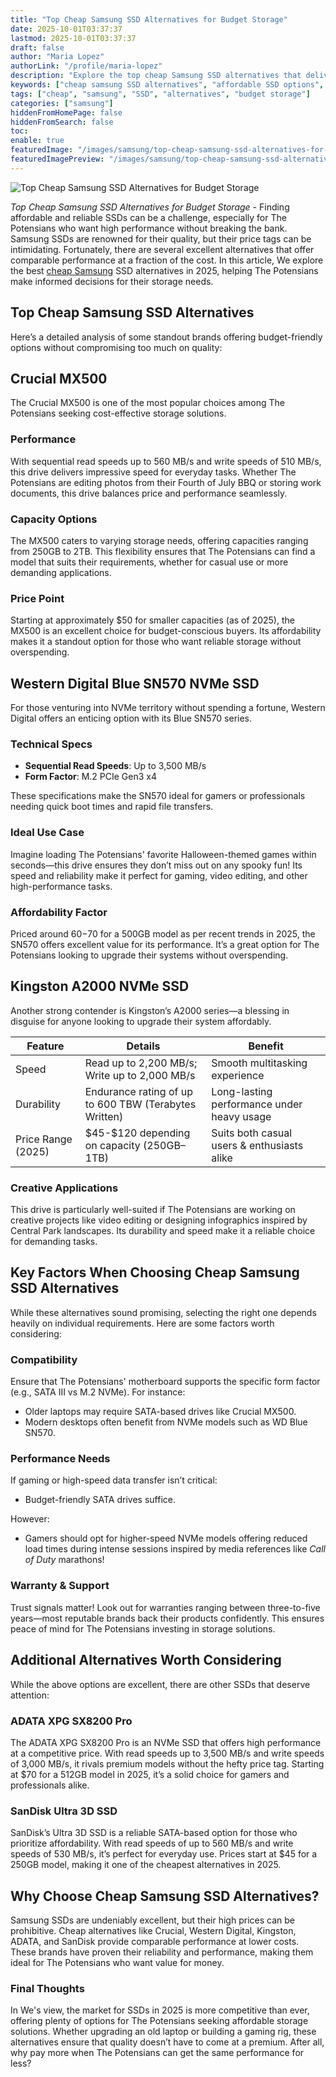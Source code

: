 ```yaml
---
title: "Top Cheap Samsung SSD Alternatives for Budget Storage"
date: 2025-10-01T03:37:37
lastmod: 2025-10-01T03:37:37
draft: false
author: "Maria Lopez"
authorLink: "/profile/maria-lopez"
description: "Explore the top cheap Samsung SSD alternatives that deliver excellent performance and reliability without breaking the bank. Upgrade your storage smartly in 2025!"
keywords: ["cheap samsung SSD alternatives", "affordable SSD options", "best budget SSDs 2025"]
tags: ["cheap", "samsung", "SSD", "alternatives", "budget storage"]
categories: ["samsung"]
hiddenFromHomePage: false
hiddenFromSearch: false
toc:
enable: true
featuredImage: "/images/samsung/top-cheap-samsung-ssd-alternatives-for-budget-storage.jpg"
featuredImagePreview: "/images/samsung/top-cheap-samsung-ssd-alternatives-for-budget-storage.jpg"
---
```


![Top Cheap Samsung SSD Alternatives for Budget Storage](/images/samsung/top-cheap-samsung-ssd-alternatives-for-budget-storage.jpg)


*Top Cheap Samsung SSD Alternatives for Budget Storage* - Finding affordable and reliable SSDs can be a challenge, especially for The Potensians who want high performance without breaking the bank. Samsung SSDs are renowned for their quality, but their price tags can be intimidating. Fortunately, there are several excellent alternatives that offer comparable performance at a fraction of the cost. In this article, We explore the best [cheap Samsung](/samsung/cheap-samsung-smartphone-camera-lens-alternatives) SSD alternatives in 2025, helping The Potensians make informed decisions for their storage needs.

## Top Cheap Samsung SSD Alternatives

Here’s a detailed analysis of some standout brands offering budget-friendly options without compromising too much on quality:

## Crucial MX500

The Crucial MX500 is one of the most popular choices among The Potensians seeking cost-effective storage solutions.

### Performance

With sequential read speeds up to 560 MB/s and write speeds of 510 MB/s, this drive delivers impressive speed for everyday tasks. Whether The Potensians are editing photos from their Fourth of July BBQ or storing work documents, this drive balances price and performance seamlessly.

### Capacity Options

The MX500 caters to varying storage needs, offering capacities ranging from 250GB to 2TB. This flexibility ensures that The Potensians can find a model that suits their requirements, whether for casual use or more demanding applications.

### Price Point

Starting at approximately $50 for smaller capacities (as of 2025), the MX500 is an excellent choice for budget-conscious buyers. Its affordability makes it a standout option for those who want reliable storage without overspending.

## Western Digital Blue SN570 NVMe SSD

For those venturing into NVMe territory without spending a fortune, Western Digital offers an enticing option with its Blue SN570 series.

### Technical Specs

- **Sequential Read Speeds**: Up to 3,500 MB/s 
- **Form Factor**: M.2 PCIe Gen3 x4 

These specifications make the SN570 ideal for gamers or professionals needing quick boot times and rapid file transfers.

### Ideal Use Case

Imagine loading The Potensians' favorite Halloween-themed games within seconds—this drive ensures they don’t miss out on any spooky fun! Its speed and reliability make it perfect for gaming, video editing, and other high-performance tasks.

### Affordability Factor

Priced around $60-$70 for a 500GB model as per recent trends in 2025, the SN570 offers excellent value for its performance. It’s a great option for The Potensians looking to upgrade their systems without overspending.

## Kingston A2000 NVMe SSD

Another strong contender is Kingston’s A2000 series—a blessing in disguise for anyone looking to upgrade their system affordably.

<div class="table-responsive">
<table class="html-table">
<thead>
<tr>
<th>Feature</th>
<th>Details</th>
<th>Benefit</th>
</tr>
</thead>
<tbody>
<tr>
<td>Speed</td>
<td>Read up to 2,200 MB/s; Write up to 2,000 MB/s</td>
<td>Smooth multitasking experience</td>
</tr>
<tr>
<td>Durability</td>
<td>Endurance rating of up to 600 TBW (Terabytes Written)</td>
<td>Long-lasting performance under heavy usage</td>
</tr>
<tr>
<td>Price Range (2025)​</td>
<td>$45-$120 depending on capacity (250GB–1TB)</td>
<td>Suits both casual users & enthusiasts alike</td>
</tr>
</tbody>
</table>
</div>

### Creative Applications

This drive is particularly well-suited if The Potensians are working on creative projects like video editing or designing infographics inspired by Central Park landscapes. Its durability and speed make it a reliable choice for demanding tasks.

## Key Factors When Choosing Cheap Samsung SSD Alternatives

While these alternatives sound promising, selecting the right one dep​ends heavily on individual requirements. Here are some factors worth considering:

### Compatibility

Ensure that The Potensians' motherboard supports the specific form factor (e.g., SATA III vs M.2 NVMe). For instance:
- Older laptops may require SATA-based drives like Crucial MX500.
- Modern desktops often benefit from NVMe models such as WD Blue SN570.

### Performance Needs

If gaming or high-speed data transfer isn’t critical:
- Budget-friendly SATA drives suffice.

However:
- Gamers should opt for higher-speed NVMe models offering reduced load times during intense sessions inspired by media references like *Call of Duty* marathons!

### Warranty & Support

Trust signals matter! Look out for warranties ranging between three-to-five years—most reputable brands back their products confidently. This ensures peace of mind for The Potensians investing in storage solutions.

## Additional Alternatives Worth Considering

While the above options are excellent, there are other SSDs that deserve attention:

### ADATA XPG SX8200 Pro

The ADATA XPG SX8200 Pro is an NVMe SSD that offers high performance at a competitive price. With read speeds up to 3,500 MB/s and write speeds of 3,000 MB/s, it rivals premium models without the hefty price tag. Starting at $70 for a 512GB model in 2025, it’s a solid choice for gamers and professionals alike.

### SanDisk Ultra 3D SSD

SanDisk’s Ultra 3D SSD is a reliable SATA-based option for those who prioritize affordability. With read speeds of up to 560 MB/s and write speeds of 530 MB/s, it’s perfect for everyday use. Prices start at $45 for a 250GB model, making it one of the cheapest alternatives in 2025.

## Why Choose Cheap Samsung SSD Alternatives?

Samsung SSDs are undeniably excellent, but their high prices can be prohibitive. Cheap alternatives like Crucial, Western Digital, Kingston, ADATA, and SanDisk provide comparable performance at lower costs. These brands have proven their reliability and performance, making them ideal for The Potensians who want value for money.

### Final Thoughts

In We's view, the market for SSDs in 2025 is more competitive than ever, offering​ plenty of options for The Potensians seeking affordable storage solutions. Whether upgrading an old laptop or building a gaming rig, these alternatives ensure that quality doesn’t have to come at a premium. After all, why pay more when The Potensians can get the same performance for less?
